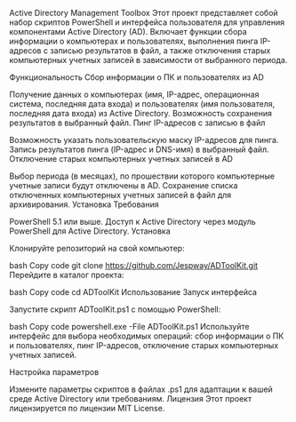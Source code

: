 Active Directory Management Toolbox
Этот проект представляет собой набор скриптов PowerShell и интерфейса пользователя для управления компонентами Active Directory (AD). Включает функции сбора информации о компьютерах и пользователях, выполнения пинга IP-адресов с записью результатов в файл, а также отключения старых компьютерных учетных записей в зависимости от выбранного периода.

Функциональность
Сбор информации о ПК и пользователях из AD

Получение данных о компьютерах (имя, IP-адрес, операционная система, последняя дата входа) и пользователях (имя пользователя, последняя дата входа) из Active Directory.
Возможность сохранения результатов в выбранный файл.
Пинг IP-адресов с записью в файл

Возможность указать пользовательскую маску IP-адресов для пинга.
Запись результатов пинга (IP-адрес и DNS-имя) в выбранный файл.
Отключение старых компьютерных учетных записей в AD

Выбор периода (в месяцах), по прошествии которого компьютерные учетные записи будут отключены в AD.
Сохранение списка отключенных компьютерных учетных записей в файл для архивирования.
Установка
Требования

PowerShell 5.1 или выше.
Доступ к Active Directory через модуль PowerShell для Active Directory.
Установка

Клонируйте репозиторий на свой компьютер:

bash
Copy code
git clone https://github.com/Jespway/ADToolKit.git
Перейдите в каталог проекта:

bash
Copy code
cd ADToolKit
Использование
Запуск интерфейса

Запустите скрипт ADToolKit.ps1 с помощью PowerShell:

bash
Copy code
powershell.exe -File ADToolKit.ps1
Используйте интерфейс для выбора необходимых операций: сбор информации о ПК и пользователях, пинг IP-адресов, отключение старых компьютерных учетных записей.

Настройка параметров

Измените параметры скриптов в файлах .ps1 для адаптации к вашей среде Active Directory или требованиям.
Лицензия
Этот проект лицензируется по лицензии MIT License.